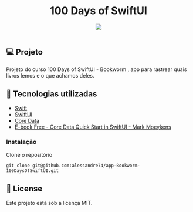 <h1 align="center">
100 Days of SwiftUI
</h1>

<div align="center">
       <img src="./gif/Bookworm.gif"/>
</div>

</br>

## 💻 Projeto

Projeto do curso 100 Days of SwiftUI - Bookworm , app para rastrear quais livros
lemos e o que achamos deles.

## 🚀 Tecnologias utilizadas

- [Swift](https://developer.apple.com/swift/)
- [SwiftUI](https://developer.apple.com/xcode/swiftui/)
- [Core Data](https://developer.apple.com/documentation/coredata)
- [E-book Free - Core Data Quick Start in SwiftUI - Mark Moeykens](https://www.bigmountainstudio.com/core-data-quick-start)

### Instalação

Clone o repositório

```
git clone git@github.com:alessandre74/app-Bookworm-100DaysOfSwiftUI.git
```

## 📄 License

Este projeto está sob a licença MIT.
